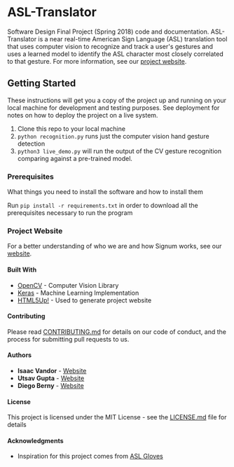 # ASL-Translator
Software Design Final Project (Spring 2018) code and documentation. ASL-Translator is a near real-time American Sign Language (ASL) translation tool that uses computer vision to recognize and track a user's gestures and uses a learned model to identify the ASL character most closely correlated to that gesture. For more information, see our [project website](https://utsav22g.github.io/ASL-Translator/).

## Getting Started

These instructions will get you a copy of the project up and running on your local machine for development and testing purposes. See deployment for notes on how to deploy the project on a live system.

1. Clone this repo to your local machine
2. `python recognition.py` runs just the computer vision hand gesture detection
3. `python3 live_demo.py` will run the output of the CV gesture recognition comparing against a pre-trained model.

### Prerequisites

What things you need to install the software and how to install them

Run `pip install -r requirements.txt` in order to download all the prerequisites necessary to run the program

### Project Website

For a better understanding of who we are and how Signum works, see our [website](https://utsav22g.github.io/ASL-Translator/).

#### Built With

* [OpenCV](https://opencv.org/) - Computer Vision Library
* [Keras](https://keras.io) - Machine Learning Implementation
* [HTML5Up!](https://html5up.net/) - Used to generate project website

#### Contributing

Please read [CONTRIBUTING.md](Contributing.md) for details on our code of conduct, and the process for submitting pull requests to us.
 

#### Authors

* **Isaac Vandor** - [Website](http://isaacvandor.com/)
* **Utsav Gupta** - [Website](http://github.com/Utsav22G/)
* **Diego Berny** - [Website](https://github.com/dberny)

#### License

This project is licensed under the MIT License - see the [LICENSE.md](LICENSE.md) file for details

#### Acknowledgments

* Inspiration for this project comes from [ASL Gloves](http://www.olin.edu/news-events/2016/asl-gloves/) 
